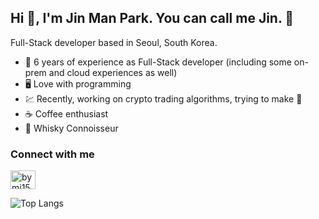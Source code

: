 ## Hi 👋, I'm Jin Man Park. You can call me Jin. 🌈

Full-Stack developer based in Seoul, South Korea.

- 💼 6 years of experience as Full-Stack developer (including some on-prem and cloud experiences as well)
- 🖥️ Love with programming
- 💹 Recently, working on crypto trading algorithms, trying to make 💸
- ☕️ Coffee enthusiast
- 🥃 Whisky Connoisseur


### Connect with me
<a href="https://www.linkedin.com/in/skswlsaks/" target="blank"><img align="center" src="https://cdn.jsdelivr.net/npm/simple-icons@3.0.1/icons/linkedin.svg" alt="bymi15" height="30" width="40" /></a>

![Top Langs](https://github-readme-stats.vercel.app/api/top-langs/?username=si1kdd&count_private=true)

<!-- ![si1kdd's github stats](https://github-readme-stats.vercel.app/api?username=si1kdd&show_icons=true&count_private=true&line_height=30) --!>